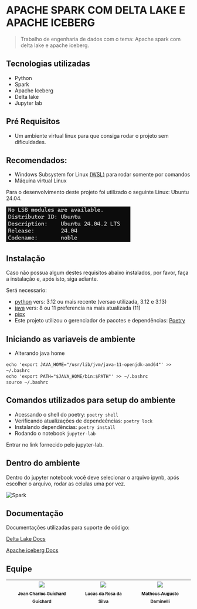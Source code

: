 # APACHE SPARK COM DELTA LAKE E APACHE ICEBERG
> Trabalho de engenharia de dados com o tema: Apache spark com delta lake e apache iceberg.

## Tecnologias utilizadas
- Python
- Spark
- Apache Iceberg
- Delta lake
- Jupyter lab

## Pré Requisitos
- Um ambiente virtual linux para que consiga rodar o projeto sem dificuldades.

## Recomendados: 
- Windows Subsystem for Linux [(WSL)](https://learn.microsoft.com/en-us/windows/wsl/install#install-wsl-command) para rodar somente por comandos 
- Máquina virtual Linux 

Para o desenvolvimento deste projeto foi utilizado o seguinte Linux: Ubuntu 24.04.

![Versão linux](assets/version.png)

## Instalação
Caso não possua algum destes requisitos abaixo instalados, por favor, faça a instalação e, após isto, siga adiante.

Será necessario:
- [python](https://python.org.br/instalacao-linux/) vers: 3.12 ou mais recente (versao utilizada, 3.12 e 3.13)
- [java](https://cursos.alura.com.br/forum/topico-instalando-java-jdk-11-nas-distros-ubuntu-e-debian-159990) vers: 8 ou 11 preferencia na mais atualizada (11) 
- [pipx](https://pipx.pypa.io/stable/installation/)
- Este projeto utilizou o gerenciador de pacotes e dependências: [Poetry](https://python-poetry.org/docs/)

## Iniciando as variaveis de ambiente
- Alterando java home
```
echo 'export JAVA_HOME="/usr/lib/jvm/java-11-openjdk-amd64"' >> ~/.bashrc
echo 'export PATH="$JAVA_HOME/bin:$PATH"' >> ~/.bashrc
source ~/.bashrc
```

## Comandos utilizados para setup do ambiente
- Acessando o shell do poetry:
```poetry shell```
- Verificando atualizações de dependeências:
  ```poetry lock```
- Instalando dependências:
```poetry install ```
- Rodando o notebook
```jupyter-lab```

Entrar no link fornecido pelo jupyter-lab.

## Dentro do ambiente
Dentro do jupyter notebook você deve selecionar o arquivo ipynb, após escolher o arquivo, rodar as celulas uma por vez.

![Spark](assets/spark.png)

## Documentação
Documentações utilizadas para suporte de código:

[Delta Lake Docs](https://docs.delta.io/latest/index.html)

[Apache iceberg Docs](https://iceberg.apache.org/docs/1.5.2/)

## Equipe
| [<img src="https://avatars.githubusercontent.com/u/130867213?v=4" width=115><br><sub>Jean Charles Guichard Guichard</sub>](https://github.com/Guichardx2) |  [<img src="https://avatars.githubusercontent.com/u/97752019?v=4" width=115><br><sub>Lucas da Rosa da Silva</sub>](https://github.com/Lorrust) |  [<img src="https://avatars.githubusercontent.com/u/125694923?v=4" width=115><br><sub>Matheus Augusto Daminelli</sub>](https://github.com/daminellis) |
| :---: | :---: | :---: |
